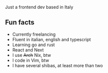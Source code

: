 Just a frontend dev based in Italy

## Fun facts

- Currently freelancing
- Fluent in italian, english and typescript
- Learning go and rust
- React and Next
- I use ~~Arch~~ Nix, btw
- I code in Vim, btw
- I have several shibas, at least more than two

